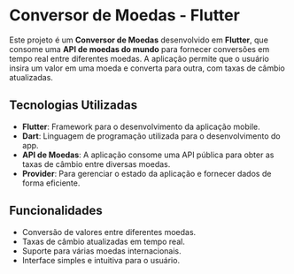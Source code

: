 # Conversor de Moedas - Flutter

Este projeto é um **Conversor de Moedas** desenvolvido em **Flutter**, que consome uma **API de moedas do mundo** para fornecer conversões em tempo real entre diferentes moedas. A aplicação permite que o usuário insira um valor em uma moeda e converta para outra, com taxas de câmbio atualizadas.

## Tecnologias Utilizadas

- **Flutter**: Framework para o desenvolvimento da aplicação mobile.
- **Dart**: Linguagem de programação utilizada para o desenvolvimento do app.
- **API de Moedas**: A aplicação consome uma API pública para obter as taxas de câmbio entre diversas moedas.
- **Provider**: Para gerenciar o estado da aplicação e fornecer dados de forma eficiente.

## Funcionalidades

- Conversão de valores entre diferentes moedas.
- Taxas de câmbio atualizadas em tempo real.
- Suporte para várias moedas internacionais.
- Interface simples e intuitiva para o usuário.
